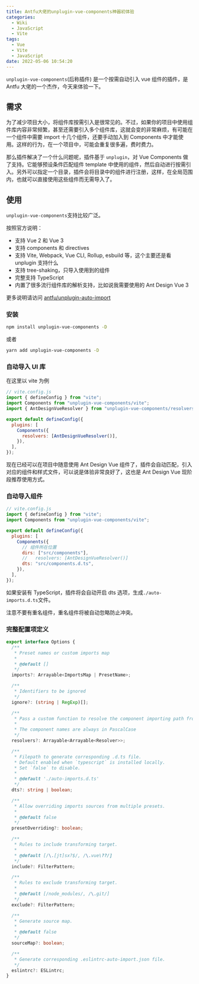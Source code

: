 ```yaml
---
title: Antfu大佬的unplugin-vue-components神器初体验
categories:
  - Wiki
  - JavaScript
  - Vite
tags:
  - Vue
  - Vite
  - JavaScript
date: 2022-05-06 10:54:20
---
```


`unplugin-vue-components`(后称插件) 是一个按需自动引入 vue 组件的插件，是 Antfu 大佬的一个杰作，今天来体验一下。

<!--more-->

## 需求

为了减少项目大小，将组件库按需引入是很常见的。不过，如果你的项目中使用组件库内容非常频繁，甚至还需要引入多个组件库，这就会变的非常麻烦，有可能在一个组件中需要 import 十几个组件，还要手动加入到 Components 中才能使用。这样的行为，在一个项目中，可能会重复很多遍，费时费力。

那么插件解决了一个什么问题呢，插件基于 `unplugin`，对 Vue Components 做了支持。它能够预设条件匹配组件 template 中使用的组件，然后自动进行按需引入。另外可以指定一个目录，插件会将目录中的组件进行注册，这样，在全局范围内，也就可以直接使用这些组件而无需导入了。

## 使用

`unplugin-vue-components`支持比较广泛。

按照官方说明：

- 支持 Vue 2 和 Vue 3
- 支持 components 和 directives
- 支持 Vite, Webpack, Vue CLI, Rollup, esbuild 等，这个主要还是看 unplugin 支持什么
- 支持 tree-shaking，只导入使用到的组件
- 完整支持 TypeScript
- 内置了很多流行组件库的解析支持，比如说我需要使用的 Ant Design Vue 3

更多说明请访问 [antfu/unplugin-auto-import](https://github.com/antfu/unplugin-auto-import)

### 安装

```bash
npm install unplugin-vue-components -D
```

或者

```bash
yarn add unplugin-vue-components -D
```

### 自动导入 UI 库

在这里以 vite 为例

```js
// vite.config.js
import { defineConfig } from "vite";
import Components from "unplugin-vue-components/vite";
import { AntDesignVueResolver } from "unplugin-vue-components/resolvers";

export default defineConfig({
  plugins: [
    Components({
      resolvers: [AntDesignVueResolver()],
    }),
  ],
});
```

现在已经可以在项目中随意使用 Ant Design Vue 组件了，插件会自动匹配，引入对应的组件和样式文件，可以说是体验非常良好了，这也是 Ant Design Vue 现阶段推荐使用方式。

### 自动导入组件

```js
// vite.config.js
import { defineConfig } from "vite";
import Components from "unplugin-vue-components/vite";

export default defineConfig({
  plugins: [
    Components({
      // 组件所在位置
      dirs: ["src/components"],
      //   resolvers: [AntDesignVueResolver()]
      dts: "src/components.d.ts",
    }),
  ],
});
```

如果安装有 TypeScript，插件将会自动开启 dts 选项，生成`./auto-imports.d.ts`文件。

注意不要有重名组件，重名组件将被自动忽略防止冲突。

### 完整配置项定义

```ts
export interface Options {
  /**
   * Preset names or custom imports map
   *
   * @default []
   */
  imports?: Arrayable<ImportsMap | PresetName>;

  /**
   * Identifiers to be ignored
   */
  ignore?: (string | RegExp)[];

  /**
   * Pass a custom function to resolve the component importing path from the component name.
   *
   * The component names are always in PascalCase
   */
  resolvers?: Arrayable<Arrayable<Resolver>>;

  /**
   * Filepath to generate corresponding .d.ts file.
   * Default enabled when `typescript` is installed locally.
   * Set `false` to disable.
   *
   * @default './auto-imports.d.ts'
   */
  dts?: string | boolean;

  /**
   * Allow overriding imports sources from multiple presets.
   *
   * @default false
   */
  presetOverriding?: boolean;

  /**
   * Rules to include transforming target.
   *
   * @default [/\.[jt]sx?$/, /\.vue\??/]
   */
  include?: FilterPattern;

  /**
   * Rules to exclude transforming target.
   *
   * @default [/node_modules/, /\.git/]
   */
  exclude?: FilterPattern;

  /**
   * Generate source map.
   *
   * @default false
   */
  sourceMap?: boolean;

  /**
   * Generate corresponding .eslintrc-auto-import.json file.
   */
  eslintrc?: ESLintrc;
}
```

